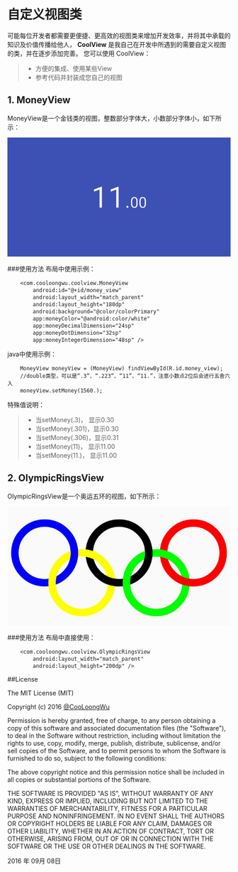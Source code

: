 # 自定义视图类

可能每位开发者都需要更便捷、更高效的视图类来增加开发效率，并将其中承载的知识及价值传播给他人，
**CoolView** 是我自己在开发中所遇到的需要自定义视图的类，并在逐步添加完善。 
您可以使用 CoolView：

> * 方便的集成、使用某些View
> * 参考代码并封装成您自己的视图

## 1. MoneyView
MoneyView是一个金钱类的视图，整数部分字体大，小数部分字体小，如下所示：

![image](./pictures/money_view.jpg)

###使用方法
布局中使用示例：
```
    <com.cooloongwu.coolview.MoneyView
        android:id="@+id/money_view"
        android:layout_width="match_parent"
        android:layout_height="180dp"
        android:background="@color/colorPrimary"
        app:moneyColor="@android:color/white"
        app:moneyDecimalDimension="24sp"
        app:moneyDotDimension="32sp"
        app:moneyIntegerDimension="48sp" />
```

java中使用示例：
```
    MoneyView moneyView = (MoneyView) findViewById(R.id.money_view);
    //double类型，可以是“.3”、“.223”、“11”、“11.”，注意小数点2位后会进行五舍六入
    moneyView.setMoney(1560.);
```

特殊值说明：
> * 当setMoney(.3)，  显示0.30
> * 当setMoney(.301)，显示0.30
> * 当setMoney(.306)，显示0.31
> * 当setMoney(11)，  显示11.00
> * 当setMoney(11.)， 显示11.00

## 2. OlympicRingsView
OlympicRingsView是一个奥运五环的视图，如下所示：

![image](./pictures/olympic_rings_view.jpg)

###使用方法
布局中直接使用：
```
    <com.cooloongwu.coolview.OlympicRingsView
        android:layout_width="match_parent"
        android:layout_height="200dp" />
```

##License

The MIT License (MIT)

Copyright (c) 2016 [@CooLoongWu][2]

Permission is hereby granted, free of charge, to any person obtaining a copy of
this software and associated documentation files (the "Software"), to deal in
the Software without restriction, including without limitation the rights to
use, copy, modify, merge, publish, distribute, sublicense, and/or sell copies of
the Software, and to permit persons to whom the Software is furnished to do so,
subject to the following conditions:

The above copyright notice and this permission notice shall be included in all
copies or substantial portions of the Software.

THE SOFTWARE IS PROVIDED "AS IS", WITHOUT WARRANTY OF ANY KIND, EXPRESS OR
IMPLIED, INCLUDING BUT NOT LIMITED TO THE WARRANTIES OF MERCHANTABILITY, FITNESS
FOR A PARTICULAR PURPOSE AND NONINFRINGEMENT. IN NO EVENT SHALL THE AUTHORS OR
COPYRIGHT HOLDERS BE LIABLE FOR ANY CLAIM, DAMAGES OR OTHER LIABILITY, WHETHER
IN AN ACTION OF CONTRACT, TORT OR OTHERWISE, ARISING FROM, OUT OF OR IN
CONNECTION WITH THE SOFTWARE OR THE USE OR OTHER DEALINGS IN THE SOFTWARE.

2016 年 09月 08日 

[1]: https://cooloongwu.github.io/
[2]: http://blog.csdn.net/u010976213


